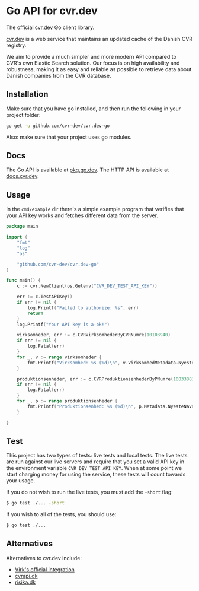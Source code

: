 # Go API for cvr.dev

The official [cvr.dev](https://cvr.dev/) Go client library.

[cvr.dev](https://cvr.dev/) is a web service that maintains an updated cache of the Danish CVR
registry.

We aim to provide a much simpler and more modern API compared to
CVR's own Elastic Search solution.
Our focus is on high availability and robustness, making it as easy and
reliable as possible to retrieve data about Danish companies from the CVR
database.

## Installation

Make sure that you have go installed, and then run the following in your
project folder:

```bash
go get -u github.com/cvr-dev/cvr.dev-go
```

Also: make sure that your project uses go modules.

## Docs

The Go API is available at [pkg.go.dev](https://pkg.go.dev/github.com/cvr-dev/cvr.dev-go).
The HTTP API is available at [docs.cvr.dev](https://docs.cvr.dev/).

## Usage

In the `cmd/example` dir there's a simple example program that verifies that
your API key works and fetches different data from the server.

```go
package main

import (
	"fmt"
	"log"
	"os"

	"github.com/cvr-dev/cvr.dev-go"
)

func main() {
	c := cvr.NewClient(os.Getenv("CVR_DEV_TEST_API_KEY"))

	err := c.TestAPIKey()
	if err != nil {
		log.Printf("Failed to authorize: %s", err)
		return
	}
	log.Printf("Your API key is a-ok!")

	virksomheder, err := c.CVRVirksomhederByCVRNumre(10103940)
	if err != nil {
		log.Fatal(err)
	}
	for _, v := range virksomheder {
		fmt.Printf("Virksomhed: %s (%d)\n", v.VirksomhedMetadata.NyesteNavn.Navn, v.CVRNummer)
	}

	produktionsenheder, err := c.CVRProduktionsenhederByPNumre(1003388394)
	if err != nil {
		log.Fatal(err)
	}
	for _, p := range produktionsenheder {
		fmt.Printf("Produktionsenhed: %s (%d)\n", p.Metadata.NyesteNavn.Navn, p.PNummer)
	}

}
```

## Test

This project has two types of tests: live tests and local tests. The live tests
are run against our live servers and require that you set a valid API key in
the environment variable `CVR_DEV_TEST_API_KEY`. When at some point we start
charging money for using the service, these tests will count towards your
usage.

If you do not wish to run the live tests, you must add the `-short` flag:

```bash
$ go test ./... -short
```

If you wish to all of the tests, you should use:

```bash
$ go test ./...
```

## Alternatives

Alternatives to cvr.dev include:

- [Virk's official integration](https://datacvr.virk.dk/data/cvr-hj%C3%A6lp/indgange-til-cvr/system-til-system-adgang)
- [cvrapi.dk](https://cvrapi.dk)
- [risika.dk](https://risika.dk)
